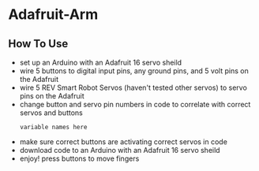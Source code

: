 # Adafruit-Arm
## How To Use
- set up an Arduino with an Adafruit 16 servo sheild
- wire 5 buttons to digital input pins, any ground pins, and 5 volt pins on the Adafruit
- wire 5 REV Smart Robot Servos (haven't tested other servos) to servo pins on the Adafruit
- change button and servo pin numbers in code to correlate with correct servos and buttons
  ```
  variable names here
  ```
- make sure correct buttons are activating correct servos in code
- download code to an Arduino with an Adafruit 16 servo sheild
- enjoy! press buttons to move fingers
